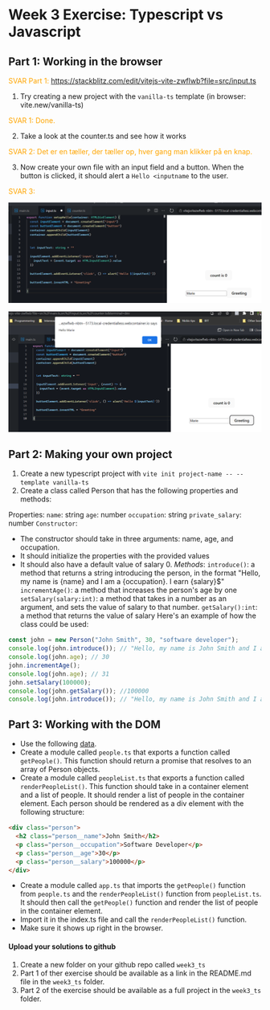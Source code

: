 # Week 3 Exercise: Typescript vs Javascript
## Part 1: Working in the browser
<span style="color:orange">SVAR Part 1:</span>
https://stackblitz.com/edit/vitejs-vite-zwflwb?file=src/input.ts

1. Try creating a new project with the `vanilla-ts` template (in browser: vite.new/vanilla-ts)

<span style="color:orange">SVAR 1:</span>
<span style="color:orange">Done.</span>


2. Take a look at the counter.ts and see how it works

<span style="color:orange">SVAR 2:</span>
<span style="color:orange">Det er en tæller, der tæller op, hver gang man klikker på en knap.</span>


3. Now create your own file with an input field and a button. When the button is clicked, it should alert a `Hello <inputname` to the user.

<span style="color:orange">SVAR 3:</span>

![img_1.png](img_1.png)

![img_2.png](img_2.png)


## Part 2: Making your own project
1. Create a new typescript project with `vite init project-name -- --template vanilla-ts`
2. Create a class called Person that has the following properties and methods:

Properties:
`name`: string
`age`: number
`occupation`: string
`private_salary`: number
`Constructor`:
- The constructor should take in three arguments: name, age, and occupation.
- It should initialize the properties with the provided values
- It should also have a default value of salary 0.
  *Methods*:
  `introduce()`: a method that returns a string introducing the person, in the format "Hello, my name is {name} and I am a {occupation}. I earn {salary}$"
  `incrementAge()`: a method that increases the person's age by one
  `setSalary(salary:int)`: a method that takes in a number as an argument, and sets the value of salary to that number.
  `getSalary():int`: a method that returns the value of salary
  Here's an example of how the class could be used:

```typescript
const john = new Person("John Smith", 30, "software developer");
console.log(john.introduce()); // "Hello, my name is John Smith and I am a software developer. I earn 0$"
console.log(john.age); // 30
john.incrementAge();
console.log(john.age); // 31
john.setSalary(100000);
console.log(john.getSalary()); //100000
console.log(john.introduce()); // "Hello, my name is John Smith and I am a software developer. I earn 100000$"
```

## Part 3: Working with the DOM
- Use the following [data](./people.json).
- Create a module called `people.ts` that exports a function called `getPeople()`. This function should return a promise that resolves to an array of Person objects.
- Create a module called `peopleList.ts` that exports a function called `renderPeopleList()`. This function should take in a container element and a list of people. It should render a list of people in the container element. Each person should be rendered as a div element with the following structure:
```html
<div class="person">
  <h2 class="person__name">John Smith</h2>
  <p class="person__occupation">Software Developer</p>
  <p class="person__age">30</p>
  <p class="person__salary">100000</p>
</div>
```
- Create a module called `app.ts` that imports the `getPeople()` function from `people.ts` and the `renderPeopleList()` function from `peopleList.ts`. It should then call the `getPeople()` function and render the list of people in the container element.
- Import it in the index.ts file and call the `renderPeopleList()` function.
- Make sure it shows up right in the browser.

#### Upload your solutions to github
1. Create a new folder on your github repo called `week3_ts`
2. Part 1 of ther exercise should be available as a link in the README.md file in the `week3_ts` folder.
3. Part 2 of the exercise should be available as a full project in the `week3_ts` folder.